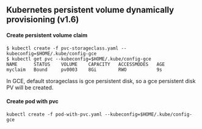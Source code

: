 ## Kubernetes persistent volume dynamically provisioning (v1.6)

#### Create persistent volume claim

```
$ kubectl create -f pvc-storageclass.yaml --kubeconfig=$HOME/.kube/config-gce
$ kubectl get pvc --kubeconfig=$HOME/.kube/config-gce
NAME      STATUS    VOLUME    CAPACITY   ACCESSMODES   AGE
myclaim   Bound     pv0003    8Gi        RWO           9s
```

In GCE, default storageclass is gce persistent disk, so a gce persistent disk PV
will be created.

#### Create pod with pvc

```
kubectl create -f pod-with-pvc.yaml --kubeconfig=$HOME/.kube/config-gce
```
